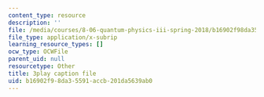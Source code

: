 ```yaml
---
content_type: resource
description: ''
file: /media/courses/8-06-quantum-physics-iii-spring-2018/b16902f98da35591accb201da5639ab0_jhIU1msmvaY.srt
file_type: application/x-subrip
learning_resource_types: []
ocw_type: OCWFile
parent_uid: null
resourcetype: Other
title: 3play caption file
uid: b16902f9-8da3-5591-accb-201da5639ab0
---
```

